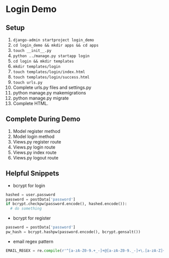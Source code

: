 # Login Demo


## Setup
1. `django-admin startproject login_demo`
2. `cd login_demo && mkdir apps && cd apps`
3. `touch __init__.py`
4. `python ../manage.py startapp login`
5. `cd login && mkdir templates`
6. `mkdir templates/login`
7. `touch templates/login/index.html`
8. `touch templates/login/success.html`
9. `touch urls.py`
10. Complete urls.py files and settings.py
11. python manage.py makemigrations
12. python manage.py migrate
13. Complete HTML.


## Complete During Demo
1. Model register method
2. Model login method
3. Views.py register route
4. Views.py login route
5. Views.py index route
6. Views.py logout route


## Helpful Snippets


* bcrypt for login
```python
hashed = user.password
password = postData['password']
if bcrypt.checkpw(password.encode(), hashed.encode()):
  # do something
```

* bcrypt for register
```python
password = postData['password']
pw_hash = bcrypt.hashpw(password.encode(), bcrypt.gensalt())
```

* email regex pattern
```python
EMAIL_REGEX = re.compile(r'^[a-zA-Z0-9.+_-]+@[a-zA-Z0-9._-]+\.[a-zA-Z]+$')
```